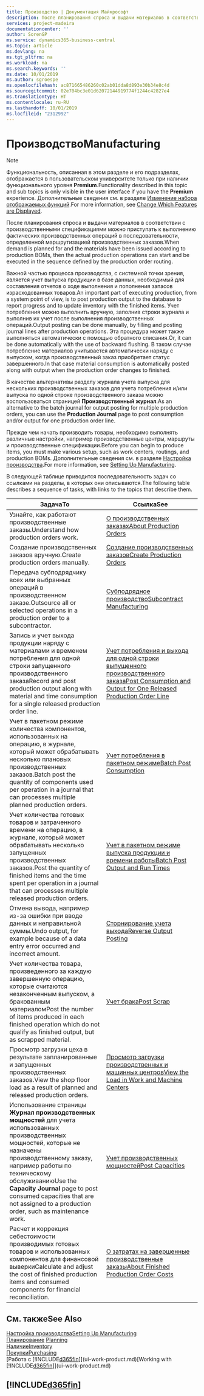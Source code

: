 ```yaml
---
title: Производство | Документация Майкрософт
description: После планирования спроса и выдачи материалов в соответствии с производственными спецификациями можно приступать к выполнению фактических производственных операций в последовательности, определенной маршрутизацией производственных заказов.
services: project-madeira
documentationcenter: ''
author: SorenGP
ms.service: dynamics365-business-central
ms.topic: article
ms.devlang: na
ms.tgt_pltfrm: na
ms.workload: na
ms.search.keywords: ''
ms.date: 10/01/2019
ms.author: sgroespe
ms.openlocfilehash: ac871665486260c02ab01dda8d893e30b34e8c4d
ms.sourcegitcommit: 02e704bc3e01d62072144919774f1244c42827e4
ms.translationtype: HT
ms.contentlocale: ru-RU
ms.lasthandoff: 10/01/2019
ms.locfileid: "2312992"
---
```

# <a name="manufacturing"></a><span data-ttu-id="968ed-103">Производство</span><span class="sxs-lookup"><span data-stu-id="968ed-103">Manufacturing</span></span>
> [!NOTE]
> <span data-ttu-id="968ed-104">Функциональность, описанная в этом разделе и его подразделах, отображается в пользовательском университете только при наличии функционального уровня **Premium**.</span><span class="sxs-lookup"><span data-stu-id="968ed-104">Functionality described in this topic and sub topics is only visible in the user interface if you have the **Premium** experience.</span></span> <span data-ttu-id="968ed-105">Дополнительные сведения см. в разделе [Изменение набора отображаемых функций](ui-experiences.md).</span><span class="sxs-lookup"><span data-stu-id="968ed-105">For more information, see [Change Which Features are Displayed](ui-experiences.md).</span></span>

<span data-ttu-id="968ed-106">После планирования спроса и выдачи материалов в соответствии с производственными спецификациями можно приступать к выполнению фактических производственных операций в последовательности, определенной маршрутизацией производственных заказов.</span><span class="sxs-lookup"><span data-stu-id="968ed-106">When demand is planned for and the materials have been issued according to production BOMs, then the actual production operations can start and be executed in the sequence defined by the production order routing.</span></span>  

<span data-ttu-id="968ed-107">Важной частью процесса производства, с системной точки зрения, является учет выпуска продукции в базе данных, необходимый для составления отчетов о ходе выполнения и пополнения запасов израсходованных товаров.</span><span class="sxs-lookup"><span data-stu-id="968ed-107">An important part of executing production, from a system point of view, is to post production output to the database to report progress and to update inventory with the finished items.</span></span> <span data-ttu-id="968ed-108">Учет потребления можно выполнить вручную, заполнив строки журнала и выполнив их учет после выполнения производственных операций.</span><span class="sxs-lookup"><span data-stu-id="968ed-108">Output posting can be done manually, by filling and posting journal lines after production operations.</span></span> <span data-ttu-id="968ed-109">Эта процедура может также выполняться автоматически с помощью обратного списания.</span><span class="sxs-lookup"><span data-stu-id="968ed-109">Or, it can be done automatically with the use of backward flushing.</span></span> <span data-ttu-id="968ed-110">В таком случае потребление материалов учитывается автоматически наряду с выпуском, когда производственный заказ приобретает статус завершенного.</span><span class="sxs-lookup"><span data-stu-id="968ed-110">In that case material consumption is automatically posted along with output when the production order changes to finished.</span></span>  

<span data-ttu-id="968ed-111">В качестве альтернативы разделу журнала учета выпуска для нескольких производственных заказов для учета потребления и/или выпуска по одной строке производственного заказа можно воспользоваться страницей **Производственный журнал**.</span><span class="sxs-lookup"><span data-stu-id="968ed-111">As an alternative to the batch journal for output posting for multiple production orders, you can use the **Production Journal** page to post consumption and/or output for one production order line.</span></span>

<span data-ttu-id="968ed-112">Прежде чем начать производить товары, необходимо выполнять различные настройки, например производственные центры, маршруты и производственные спецификации.</span><span class="sxs-lookup"><span data-stu-id="968ed-112">Before you can begin to produce items, you must make various setup, such as work centers, routings, and production BOMs.</span></span> <span data-ttu-id="968ed-113">Дополнительные сведения см. в разделе [Настройка производства](production-configure-production-processes.md).</span><span class="sxs-lookup"><span data-stu-id="968ed-113">For more information, see [Setting Up Manufacturing](production-configure-production-processes.md).</span></span>

<span data-ttu-id="968ed-114">В следующей таблице приводится последовательность задач со ссылками на разделы, в которых они описываются.</span><span class="sxs-lookup"><span data-stu-id="968ed-114">The following table describes a sequence of tasks, with links to the topics that describe them.</span></span>   

|<span data-ttu-id="968ed-115">**Задача**</span><span class="sxs-lookup"><span data-stu-id="968ed-115">**To**</span></span>|<span data-ttu-id="968ed-116">**Ссылка**</span><span class="sxs-lookup"><span data-stu-id="968ed-116">**See**</span></span>|  
|------------|-------------|  
|<span data-ttu-id="968ed-117">Узнайте, как работают производственные заказы.</span><span class="sxs-lookup"><span data-stu-id="968ed-117">Understand how production orders work.</span></span>|[<span data-ttu-id="968ed-118">О производственных заказах</span><span class="sxs-lookup"><span data-stu-id="968ed-118">About Production Orders</span></span>](production-about-production-orders.md)|
|<span data-ttu-id="968ed-119">Создание производственных заказов вручную.</span><span class="sxs-lookup"><span data-stu-id="968ed-119">Create production orders manually.</span></span>|[<span data-ttu-id="968ed-120">Создание производственных заказов</span><span class="sxs-lookup"><span data-stu-id="968ed-120">Create Production Orders</span></span>](production-how-to-create-production-orders.md)|
|<span data-ttu-id="968ed-121">Передача субподрядчику всех или выбранных операций в производственном заказе.</span><span class="sxs-lookup"><span data-stu-id="968ed-121">Outsource all or selected operations in a production order to a subcontractor.</span></span>|[<span data-ttu-id="968ed-122">Субподрядное производство</span><span class="sxs-lookup"><span data-stu-id="968ed-122">Subcontract Manufacturing</span></span>](production-how-to-subcontract-manufacturing.md)|
|<span data-ttu-id="968ed-123">Запись и учет выхода продукции наряду с материалами и временем потребления для одной строки запущенного производственного заказа</span><span class="sxs-lookup"><span data-stu-id="968ed-123">Record and post production output along with material and time consumption for a single released production order line.</span></span>|[<span data-ttu-id="968ed-124">Учет потребления и выхода для одной строки выпущенного производственного заказа</span><span class="sxs-lookup"><span data-stu-id="968ed-124">Post Consumption and Output for One Released Production Order Line</span></span>](production-how-to-register-consumption-and-output.md)|  
|<span data-ttu-id="968ed-125">Учет в пакетном режиме количества компонентов, использованных на операцию, в журнале, который может обрабатывать несколько плановых производственных заказов.</span><span class="sxs-lookup"><span data-stu-id="968ed-125">Batch post the quantity of components used per operation in a journal that can processes multiple planned production orders.</span></span>|[<span data-ttu-id="968ed-126">Учет потребления в пакетном режиме</span><span class="sxs-lookup"><span data-stu-id="968ed-126">Batch Post Consumption</span></span>](production-how-to-post-consumption.md)|
|<span data-ttu-id="968ed-127">Учет количества готовых товаров и затраченного времени на операцию, в журнале, который может обрабатывать несколько запущенных производственных заказов.</span><span class="sxs-lookup"><span data-stu-id="968ed-127">Post the quantity of finished items and the time spent per operation in a journal that can processes multiple released production orders.</span></span>|[<span data-ttu-id="968ed-128">Учет в пакетном режиме выпуска продукции и времени работы</span><span class="sxs-lookup"><span data-stu-id="968ed-128">Batch Post Output and Run Times</span></span>](production-how-to-post-output-quantity.md)|
|<span data-ttu-id="968ed-129">Отмена вывода, например из-за ошибки при вводе данных и неправильной суммы.</span><span class="sxs-lookup"><span data-stu-id="968ed-129">Undo output, for example because of a data entry error occurred and incorrect amount.</span></span>  |[<span data-ttu-id="968ed-130">Сторнирование учета выхода</span><span class="sxs-lookup"><span data-stu-id="968ed-130">Reverse Output Posting</span></span>](production-how-to-reverse-output-posting.md)|  
|<span data-ttu-id="968ed-131">Учет количества товара, произведенного за каждую завершенную операцию, которые считаются незаконченным выпуском, а бракованным материалом</span><span class="sxs-lookup"><span data-stu-id="968ed-131">Post the number of items produced in each finished operation which do not qualify as finished output, but as scrapped material.</span></span>|[<span data-ttu-id="968ed-132">Учет брака</span><span class="sxs-lookup"><span data-stu-id="968ed-132">Post Scrap</span></span>](production-how-to-post-scrap.md)|
|<span data-ttu-id="968ed-133">Просмотр загрузки цеха в результате запланированные и запущенных производственных заказов.</span><span class="sxs-lookup"><span data-stu-id="968ed-133">View the shop floor load as a result of planned and released production orders.</span></span>|[<span data-ttu-id="968ed-134">Просмотр загрузки производственных и машинных центров</span><span class="sxs-lookup"><span data-stu-id="968ed-134">View the Load in Work and Machine Centers</span></span>](production-how-to-view-the-load-on-work-centers.md)|      
|<span data-ttu-id="968ed-135">Использование страницы **Журнал производственных мощностей** для учета использованных производственных мощностей, которые не назначены производственному заказу, например работы по техническому обслуживанию</span><span class="sxs-lookup"><span data-stu-id="968ed-135">Use the **Capacity Journal** page to post consumed capacities that are not assigned to a production order, such as maintenance work.</span></span>|[<span data-ttu-id="968ed-136">Учет производственных мощностей</span><span class="sxs-lookup"><span data-stu-id="968ed-136">Post Capacities</span></span>](production-how-to-post-capacities.md)|  
|<span data-ttu-id="968ed-137">Расчет и коррекция себестоимости производимых готовых товаров и использованных компонентов для финансовой выверки</span><span class="sxs-lookup"><span data-stu-id="968ed-137">Calculate and adjust the cost of finished production items and consumed components for financial reconciliation.</span></span>|[<span data-ttu-id="968ed-138">О затратах на завершенные производственные заказы</span><span class="sxs-lookup"><span data-stu-id="968ed-138">About Finished Production Order Costs</span></span>](finance-about-finished-production-order-costs.md)|  

## <a name="see-also"></a><span data-ttu-id="968ed-139">См. также</span><span class="sxs-lookup"><span data-stu-id="968ed-139">See Also</span></span>  
[<span data-ttu-id="968ed-140">Настройка производства</span><span class="sxs-lookup"><span data-stu-id="968ed-140">Setting Up Manufacturing</span></span>](production-configure-production-processes.md)  
<span data-ttu-id="968ed-141">[Планирование](production-planning.md)    </span><span class="sxs-lookup"><span data-stu-id="968ed-141">[Planning](production-planning.md)    </span></span>  
[<span data-ttu-id="968ed-142">Наличие</span><span class="sxs-lookup"><span data-stu-id="968ed-142">Inventory</span></span>](inventory-manage-inventory.md)  
[<span data-ttu-id="968ed-143">Покупки</span><span class="sxs-lookup"><span data-stu-id="968ed-143">Purchasing</span></span>](purchasing-manage-purchasing.md)  
<span data-ttu-id="968ed-144">[Работа с [!INCLUDE[d365fin](includes/d365fin_md.md)]](ui-work-product.md)</span><span class="sxs-lookup"><span data-stu-id="968ed-144">[Working with [!INCLUDE[d365fin](includes/d365fin_md.md)]](ui-work-product.md)</span></span>

## [!INCLUDE[d365fin](includes/free_trial_md.md)]  
